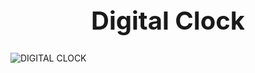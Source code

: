 <h1 style="text-align: center; font-size: 40px;">Digital Clock</h1>

![DIGITAL CLOCK](https://github.com/user-attachments/assets/6a5fd2f9-b885-4b01-a948-8ee3449828c2)
